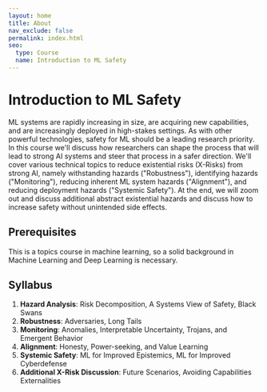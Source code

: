 ```yaml
---
layout: home
title: About
nav_exclude: false
permalink: index.html
seo:
  type: Course
  name: Introduction to ML Safety
---
```


# Introduction to ML Safety

ML systems are rapidly increasing in size, are acquiring new capabilities, and are increasingly deployed in high-stakes settings. As with other powerful technologies, safety for ML should be a leading research priority. In this course we'll discuss how researchers can shape the process that will lead to strong AI systems and steer that process in a safer direction. We'll cover various technical topics to reduce existential risks (X-Risks) from strong AI, namely withstanding hazards ("Robustness"), identifying hazards ("Monitoring"), reducing inherent ML system hazards ("Alignment"), and reducing deployment hazards ("Systemic Safety"). At the end, we will zoom out and discuss additional abstract existential hazards and discuss how to increase safety without unintended side effects.

## Prerequisites
This is a topics course in machine learning, so a solid background in Machine Learning and Deep Learning is necessary.

## Syllabus

1. **Hazard Analysis**: Risk Decomposition, A Systems View of Safety, Black Swans
2. **Robustness**: Adversaries, Long Tails
3. **Monitoring**: Anomalies, Interpretable Uncertainty, Trojans, and Emergent Behavior
4. **Alignment**: Honesty, Power-seeking, and Value Learning
5. **Systemic Safety**: ML for Improved Epistemics, ML for Improved Cyberdefense
6. **Additional X-Risk Discussion**: Future Scenarios, Avoiding Capabilities Externalities
